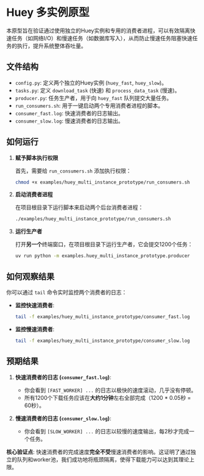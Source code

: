 # Huey 多实例原型

本原型旨在验证通过使用独立的Huey实例和专用的消费者进程，可以有效隔离快速任务（如网络I/O）和慢速任务（如数据库写入），从而防止慢速任务阻塞快速任务的执行，提升系统整体吞吐量。

## 文件结构

- `config.py`: 定义两个独立的Huey实例 (`huey_fast`, `huey_slow`)。
- `tasks.py`: 定义 `download_task` (快速) 和 `process_data_task` (慢速)。
- `producer.py`: 任务生产者，用于向 `huey_fast` 队列提交大量任务。
- `run_consumers.sh`: 用于一键启动两个专用消费者进程的脚本。
- `consumer_fast.log`: 快速消费者的日志输出。
- `consumer_slow.log`: 慢速消费者的日志输出。

## 如何运行

1.  **赋予脚本执行权限**

    首先，需要给 `run_consumers.sh` 添加执行权限：
    ```bash
    chmod +x examples/huey_multi_instance_prototype/run_consumers.sh
    ```

2.  **启动消费者进程**

    在项目根目录下运行脚本来启动两个后台消费者进程：
    ```bash
    ./examples/huey_multi_instance_prototype/run_consumers.sh
    ```

3.  **运行生产者**

    打开**另一个**终端窗口，在项目根目录下运行生产者，它会提交1200个任务：
    ```bash
    uv run python -m examples.huey_multi_instance_prototype.producer
    ```

## 如何观察结果

你可以通过 `tail` 命令实时监控两个消费者的日志：

- **监控快速消费者**:
  ```bash
  tail -f examples/huey_multi_instance_prototype/consumer_fast.log
  ```

- **监控慢速消费者**:
  ```bash
  tail -f examples/huey_multi_instance_prototype/consumer_slow.log
  ```

## 预期结果

1.  **快速消费者的日志 (`consumer_fast.log`)**:
    - 你会看到 `[FAST_WORKER] ...` 的日志以极快的速度滚动，几乎没有停顿。
    - 所有1200个下载任务应该在**大约1分钟**左右全部完成（1200 * 0.05秒 = 60秒）。

2.  **慢速消费者的日志 (`consumer_slow.log`)**:
    - 你会看到 `[SLOW_WORKER] ...` 的日志以较慢的速度输出，每2秒才完成一个任务。

**核心验证点**: 快速消费者的完成速度**完全不受**慢速消费者的影响。这证明了通过独立的队列和worker池，我们成功地将瓶颈隔离，使得下载能力可以达到其理论上限。
